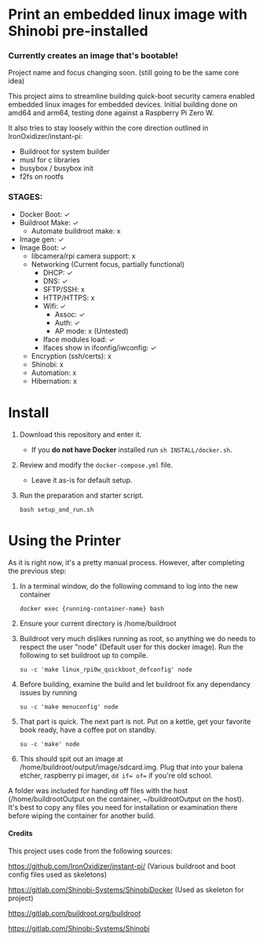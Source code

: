# Print an embedded linux image with Shinobi pre-installed
### Currently creates an image that's bootable! 

Project name and focus changing soon. (still going to be the same core idea)

This project aims to streamline building quick-boot security camera enabled embedded linux images for embedded devices. Initial building done on amd64 and arm64, testing done against a Raspberry Pi Zero W. 

It also tries to stay loosely within the core direction outlined in IronOxidizer/instant-pi:
- Buildroot for system builder
- musl for c libraries
- busybox / busybox init
- f2fs on rootfs

### STAGES:

- Docker Boot: ✓
- Buildroot Make: ✓
   - Automate buildroot make: x
- Image gen: ✓
- Image Boot: ✓
    - libcamera/rpi camera support: x 
    - Networking (Current focus, partially functional)
        - DHCP: ✓
        - DNS: ✓
        - SFTP/SSH: x 
        - HTTP/HTTPS: x
        - Wifi: ✓
             - Assoc: ✓
             - Auth: ✓
             - AP mode: x (Untested)
        - Iface modules load: ✓
        - Ifaces show in ifconfig/iwconfig: ✓
    - Encryption (ssh/certs): x
    - Shinobi: x
    - Automation: x
    - Hibernation: x

# Install

1. Download this repository and enter it.

    - If you **do not have Docker** installed run `sh INSTALL/docker.sh`.

3. Review and modify the `docker-compose.yml` file. 

    - Leave it as-is for default setup.

4. Run the preparation and starter script.
    ```
    bash setup_and_run.sh
    ```

# Using the Printer

As it is right now, it's a pretty manual process. However, after completing the previous step:

   1. In a terminal window, do the following command to log into the new container
      ```
      docker exec {running-container-name} bash
      ```
   2. Ensure your current directory is /home/buildroot

   3. Buildroot very much dislikes running as root, so anything we do needs to respect the user "node" (Default user for this docker image). Run the following to set buildroot up to compile.
      ```
      su -c 'make linux_rpi0w_quickboot_defconfig' node
        ```
   4. Before building, examine the build and let buildroot fix any dependancy issues by running
      ```
      su -c 'make menuconfig' node
      ```
      
   5. That part is quick. The next part is not. Put on a kettle, get your favorite book ready, have a coffee pot on standby.
      ```
      su -c 'make' node
      ```

   6. This should spit out an image at /home/buildroot/output/image/sdcard.img. Plug that into your balena etcher, raspberry pi imager, `dd if= of=` if you're old school.

A folder was included for handing off files with the host (/home/buildrootOutput on the container, ~/buildrootOutput on the host). It's best to copy any files you need for installation or examination there before wiping the container for another build. 


#### Credits

This project uses code from the following sources: 

https://github.com/IronOxidizer/instant-pi/ (Various buildroot and boot config files used as skeletons)

https://gitlab.com/Shinobi-Systems/ShinobiDocker (Used as skeleton for project)

https://gitlab.com/buildroot.org/buildroot 

https://gitlab.com/Shinobi-Systems/Shinobi 


